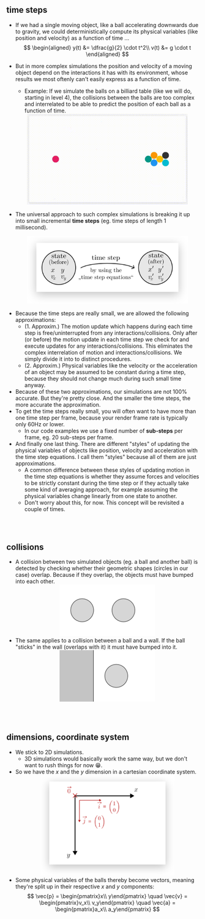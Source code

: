 ## time steps
+ If we had a single moving object, like a ball accelerating downwards due to gravity, we could deterministically compute its physical variables (like position and velocity) as a function of time ...
$$
\begin{aligned}
y(t) &= \dfrac{g}{2} \cdot t^2\\
v(t) &= g \cdot t
\end{aligned}
$$
+ But in more complex simulations the position and velocity of a moving object depend on the interactions it has with its environment, whose results we most oftenly can't easily express as a function of time.
  - Example: If we simulate the balls on a billiard table (like we will do, starting in level 4), the collisions between the balls are too complex and interrelated to be able to predict the position of each ball as a function of time.
  <div align="center"><img src="img/level-6-billiard-example.gif" alt="level-6-billiard-example" width="420" /></div>

+ The universal approach to such complex simulations is breaking it up into small incremental **time steps** (eg. time steps of length 1 millisecond).

  <div align="center"><img src="img/level-0-time-step-diagram.svg" alt="level-0-time-step-diagram" width="420" /></div>

<!-- + A methodology quite similar to the concept of [numerical integration](https://en.wikipedia.org/wiki/Numerical_integration) and the [Riemann integral](https://en.wikipedia.org/wiki/Riemann_integral). -->

+ Because the time steps are really small, we are allowed the following approximations:
  * (1. Approxim.) The motion update which happens during each time step is free/uninterrupted from any interactions/collisions. Only after (or before) the motion update in each time step we check for and execute updates for any interactions/collisions. This eliminates the complex interrelation of motion and interactions/collisions. We simply divide it into to distinct procedures.
  * (2. Approxim.) Physical variables like the velocity or the acceleration of an object may be assumed to be constant during a time step, because they should not change much during such small time anyway.
+ Because of these two approximations, our simulations are not 100% accurate. But they're pretty close. And the smaller the time steps, the more accurate the approximation.
+ To get the time steps really small, you will often want to have more than one time step per frame, because your render frame rate is typically only 60Hz or lower.
  - In our code examples we use a fixed number of **sub-steps** per frame, eg. 20 sub-steps per frame.
+ And finally one last thing. There are different "styles" of updating the physical variables of objects like position, velocity and acceleration with the time step equations. I call them "styles" because all of them are just approximations.
  - A common difference between these styles of updating motion in the time step equations is whether they assume forces and velocities to be strictly constant during the time step or if they actually take some kind of averaging approach, for example assuming the physical variables change linearly from one state to another.
  - Don't worry about this, for now. This concept will be revisited a couple of times.
<!--
+ Example:
  - The most simple and straight-forward way of doing a motion update is computing the sum of forces on our object based on the current state, then compute the acceleration equivalent of that force, then assume this acceleration to be constant for the period of this time step and compute the velocity for after the time step, then use this new velocity or the old velocity to compute the new position of the object after the time step.
  - A more advanced
+ We will explore different styles of motion updates in the following levels. For now, just understand that there is not one right way to do it.
+ A critical characteristic of update rules in general is that update rules are () not right or wrong. All update rule sets are only approximations, or "styles" to simulate something.
+ They differ in ..
  - complexity (less is better)
  - and accuracy/realism (more is better)
+ [NOT TESTED YET] it seems like there is always a clear winner in terams of accuracy, but it's usually the most complex, and it depends on the circumstance how much we can step down and still have accurate results
+ The accuracy and realism of a set of update rules depends on the concrete circumstances in your simulation.
  - See "Level 3 - Wall Collisions Deterministic" as a good example for that. Especially if you compare with "XXXXXX" (Level 6? averaged velocities for spring collisions)
+ So you have to assess which update rules are best suited for your simulation. It's not always that easy.
  - Either you go the theoretical path, trying to figure out on paper which appromixations are most accurate, ..
  - or you go the practical path, simply piting different update rule sets against each other and comparing their results (which is often easier and faster, but may leave some insights undiscovered).
-->
<br><br>



## collisions
+ A collision between two simulated objects (eg. a ball and another ball) is detected by checking whether their geometric shapes (circles in our case) overlap. Because if they overlap, the objects must have bumped into each other.
  <div align="center"><img src="img/level-0-collision-diagram-(1).gif" alt="level-0-collision-diagram-(1)" width="250" /></div>
+ The same applies to a collision between a ball and a wall. If the ball "sticks" in the wall (overlaps with it) it must have bumped into it.
  <div align="center"><img src="img/level-0-collision-diagram-(2).gif" alt="level-0-collision-diagram-(2)" width="250" /></div>

<br><br>



## dimensions, coordinate system
+ We stick to 2D simulations.
  - 3D simulations would basically work the same way, but we don't want to rush things for now 😁.
+ So we have the $x$ and the $y$ dimension in a cartesian coordinate system.
  <div align="center"><img src="img/level-0-coordinate-system.svg" alt="level-0-coordinate-system" width="350" /></div>
+ Some physical variables of the balls thereby become vectors, meaning they're split up in their respective $x$ and $y$ components:
$$
\vec{p} = \begin{pmatrix}x\\ y\end{pmatrix} \quad
\vec{v} = \begin{pmatrix}v_x\\ v_y\end{pmatrix} \quad
\vec{a} = \begin{pmatrix}a_x\\ a_y\end{pmatrix}
$$

<br><br>
